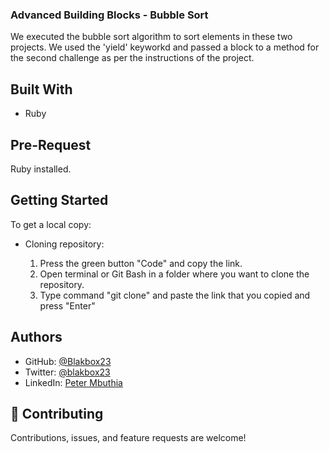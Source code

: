 ### Advanced Building Blocks - Bubble Sort
We executed the bubble sort algorithm to sort elements in these two projects.
We used the 'yield' keyworkd and passed a block to a method for the second challenge as per the instructions of the project.

## Built With
- Ruby

## Pre-Request
Ruby installed.

## Getting Started
To get a local copy:

- Cloning repository:

    1. Press the green button "Code" and copy the link.
    2. Open terminal or Git Bash in a folder where you want to clone the repository.
    3. Type command "git clone" and paste the link that you copied and press "Enter"

## Authors
- GitHub: [@Blakbox23](https://github.com/blakbox23)
- Twitter: [@blakbox23](https://twitter.com/blakbox23)
- LinkedIn: [Peter Mbuthia](https://www.linkedin.com/in/peter-mbuthia-b15791182/)

## 🤝 Contributing

Contributions, issues, and feature requests are welcome!

